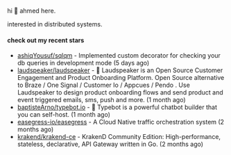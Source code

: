 hi 👋 ahmed here.

interested in distributed systems.

#### check out my recent stars

- [ashiqYousuf/sqlqm](https://github.com/ashiqYousuf/sqlqm) - Implemented custom decorator for checking your db queries in development mode (5 days ago)
- [laudspeaker/laudspeaker](https://github.com/laudspeaker/laudspeaker) - 📢 Laudspeaker is an Open Source Customer Engagement and Product Onboarding Platform. Open Source alternative to  Braze /  One Signal / Customer Io / Appcues / Pendo . Use Laudspeaker to design product onboarding flows and send product and event triggered emails, sms, push and more.  (1 month ago)
- [baptisteArno/typebot.io](https://github.com/baptisteArno/typebot.io) - 💬 Typebot is a powerful chatbot builder that you can self-host. (1 month ago)
- [easegress-io/easegress](https://github.com/easegress-io/easegress) - A Cloud Native traffic orchestration system (2 months ago)
- [krakend/krakend-ce](https://github.com/krakend/krakend-ce) - KrakenD Community Edition: High-performance, stateless, declarative, API Gateway written in Go. (2 months ago)

